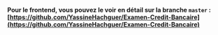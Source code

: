 **Pour le frontend, vous pouvez le voir en détail sur la branche `master` : [https://github.com/YassineHachguer/Examen-Credit-Bancaire](https://github.com/YassineHachguer/Examen-Credit-Bancaire)**
